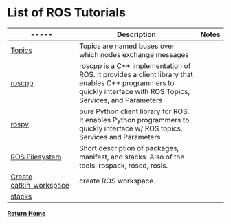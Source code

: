 # List of ROS Tutorials

|-----|Description|Notes|
|-----|------|-----|
|[Topics][1]| Topics are named buses over which nodes exchange messages||
|[roscpp][2]|roscpp is a C++ implementation of ROS. It provides a client library that enables C++ programmers to quickly interface with ROS Topics, Services, and Parameters||
|[rospy][3]|pure Python client library for ROS. It enables Python programmers to quickly interface w/ ROS topics, Services and Parameters||
|[ROS Filesystem][4]|Short description of packages, manifest, and stacks.  Also of the tools: rospack, roscd, rosls.||
|[Create catkin_workspace][5]|create ROS workspace.||
|[stacks][6]|||

[**Return Home**][7]

[1]: ros_notes/topics.md
[2]: ros_notes/roscpp.md
[3]: ros_notes/rospy.md
[4]: ros_notes/ros_filesystem.md
[5]: ros_notes/create_ws.md
[6]: ros_notes/stacks.md 
[7]: README.md
